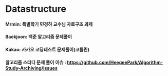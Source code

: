 # Datastructure
#### Mrmin: 특별학기 민경하 교수님 자료구조 과제

#### Baekjoon: 백준 알고리즘 문제풀이

#### Kakao: 카카오 코딩테스트 문제풀이(코틀린)

#### 알고리즘 스터디 문제 풀이 이슈 : https://github.com/HeegeePark/Algorithm-Study-Archiving/issues

